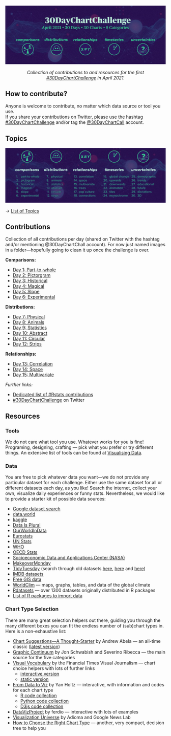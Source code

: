 ![](img/banner.png)

<p align="center"><em>Collection of contributions to and resources for the first <a href="https://twitter.com/30DayChartChall">#30DayChartChallenge</a> in April 2021.</em></p>

## How to contribute?

Anyone is welcome to contribute, no matter which data source or tool you use.  
If you share your contributions on Twitter, please use the hashtag [#30DayChartChallenge](https://twitter.com/search?q=%2330DayChartChallenge) and/or tag the [@30DayChartCall](https://twitter.com/30DayChartChall) account.

## Topics

![](img/topics_ol_blank.png)

&rarr; [List of Topics](https://github.com/Z3tt/30DayChartChallenge_Collection2021/blob/main/topics.md)

## Contributions

Collection of all contributions per day (shared on Twitter with the hashtag and/or mentioning @30DayChartChall account). For now just named images in a folder—hopefully going to clean it up once the challenge is over.

**Comparisons:**
* [Day 1: Part-to-whole](https://github.com/Z3tt/30DayChartChallenge_Collection2021/tree/main/contributions/01_part_to_whole)
* [Day 2: Pictorgram](https://github.com/Z3tt/30DayChartChallenge_Collection2021/tree/main/contributions/02_pictogram)
* [Day 3: Historical](https://github.com/Z3tt/30DayChartChallenge_Collection2021/tree/main/contributions/03_historical)
* [Day 4: Magical](https://github.com/Z3tt/30DayChartChallenge_Collection2021/tree/main/contributions/04_magical)
* [Day 5: Slope](https://github.com/Z3tt/30DayChartChallenge_Collection2021/tree/main/contributions/05_slope)
* [Day 6: Experimental](https://github.com/Z3tt/30DayChartChallenge_Collection2021/tree/main/contributions/06_experimental)

**Distributions:**
* [Day 7: Physical](https://github.com/Z3tt/30DayChartChallenge_Collection2021/tree/main/contributions/07_physical)
* [Day 8: Animals](https://github.com/Z3tt/30DayChartChallenge_Collection2021/tree/main/contributions/08_animals)
* [Day 9: Statistics](https://github.com/Z3tt/30DayChartChallenge_Collection2021/tree/main/contributions/09_statistics)
* [Day 10: Abstract](https://github.com/Z3tt/30DayChartChallenge_Collection2021/tree/main/contributions/10_abstract)
* [Day 11: Circular](https://github.com/Z3tt/30DayChartChallenge_Collection2021/tree/main/contributions/11_circular)
* [Day 12: Strips](https://github.com/Z3tt/30DayChartChallenge_Collection2021/tree/main/contributions/12_strips)

**Relationships:**
* [Day 13: Correlation](https://github.com/Z3tt/30DayChartChallenge_Collection2021/tree/main/contributions/13_correlation)
* [Day 14: Space](https://github.com/Z3tt/30DayChartChallenge_Collection2021/tree/main/contributions/14_space)
* [Day 15: Multivariate](https://github.com/Z3tt/30DayChartChallenge_Collection2021/tree/main/contributions/15_multivariate)

*Further links:*

* [Dedicated list of #Rstats contributions](https://github.com/dominicroye/rstats-chart-challenge-2021)
* [#30DayChartChallenge](https://twitter.com/search?q=%2330DayChartChallenge) on Twitter


## Resources

### Tools

We do not care what tool you use. Whatever works for you is fine! Programing, designing, crafting — pick what you prefer or try different things.  An extensive list of tools can be found at [Visualising Data](https://www.visualisingdata.com/resources/).

### Data

You are free to pick whatever data you want—we do not provide any particular dataset for each challenge. Either use the same dataset for all or different datasets each day, as you like! Search the internet, collect your own, visualize daily experiences or funny stats. Nevertheless, we would like to provide a starter kit of possible data sources:

* [Google dataset search](https://datasetsearch.research.google.com/)
* [data.world](https://data.world/)
* [kaggle](https://www.kaggle.com/datasets)
* [Data Is Plural](https://docs.google.com/spreadsheets/d/1wZhPLMCHKJvwOkP4juclhjFgqIY8fQFMemwKL2c64vk/edit#gid=0)
* [OurWorldInData](https://ourworldindata.org/)
* [Eurostats](https://ec.europa.eu/eurostat)
* [UN Stats](https://unstats.un.org/home/)
* [WHO](https://www.who.int/data/collections)
* [OECD Stats](https://stats.oecd.org/)
* [Socioeconomic Data and Applications Center (NASA)](https://sedac.ciesin.columbia.edu/)
* [MakeoverMonday](https://www.makeovermonday.co.uk/data/)
* [TidyTuesday](https://github.com/rfordatascience/tidytuesday/tree/master/data/2021) (search through old datasets [here](https://github.com/rfordatascience/tidytuesday/tree/master/data/2018), [here](https://github.com/rfordatascience/tidytuesday/tree/master/data/2019) and [here](https://github.com/rfordatascience/tidytuesday/tree/master/data/2020))
* [IMDB datasets](https://www.imdb.com/interfaces/)
* [Free GIS data](http://freegisdata.rtwilson.com/)
* [WorldClim](https://worldclim.org/) — maps, graphs, tables, and data of the global climate
* [Rdatasets](https://vincentarelbundock.github.io/Rdatasets/datasets.html) — over 1300 datasets originally distributed in R packages
* [List of R packages to import data](https://www.computerworld.com/article/3109890/these-r-packages-import-sports-weather-stock-data-and-more.html)

### Chart Type Selection

There are many great selection helpers out there, guiding you through the many different boxes you can fit the endless number of (sub)chart types in. Here is a non-exhaustive list:

* [Chart Suggestions—A Thought-Starter](http://extremepresentation.com/wp-content/uploads/choosing-a-good-chart-09-1.pdf) by Andrew Abela — an all-time classic ([latest version](https://extremepresentation.typepad.com/files/chart-chooser-2020.pdf))
* [Graphic Continuum](https://policyviz.com/2014/09/09/graphic-continuum/) by Jon Schwabish and Severino Ribecca — the main source for the five categories
* [Visual Vocabulary](https://github.com/ft-interactive/chart-doctor/tree/master/visual-vocabulary) by the Financial Times Visual Journalism  — chart choice helpers with lots of further links
  + [interactive version](https://www.ft.com/chart-doctor)
  + [static version](https://raw.githubusercontent.com/ft-interactive/chart-doctor/master/visual-vocabulary/poster.png)
* [From Data to Viz](https://www.data-to-viz.com/) by Yan Holtz — interactive, with information and codes for each chart type
  + [R code collection](https://www.r-graph-gallery.com/)
  + [Python code collection](https://www.python-graph-gallery.com/)
  + [D3js code collection](https://www.d3-graph-gallery.com/)
* [DataVizProject](https://datavizproject.com/) by ferdio — interactive with lots of examples
* [Visualization Universe](http://visualizationuniverse.com/) by Adioma and Google News Lab
* [How to Choose the Right Chart Type](https://activewizards.com/blog/how-to-choose-the-right-chart-type-infographic/) — another, very compact, decision tree to help you
